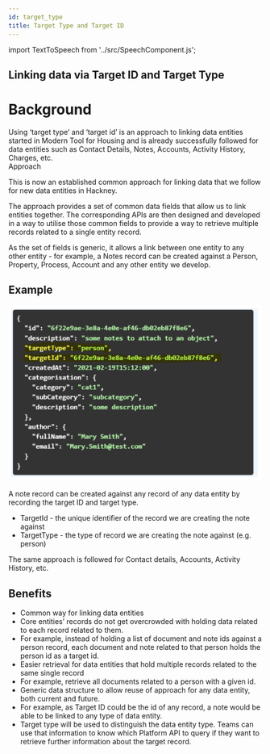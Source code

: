 ```yaml
---
id: target_type
title: Target Type and Target ID
---
```


import TextToSpeech from '../src/SpeechComponent.js';

<TextToSpeech>

## Linking data via Target ID and Target Type

# Background

Using ‘target type’ and ‘target id’ is an approach to linking data entities started in Modern Tool for Housing and is already successfully followed for data entities such as Contact Details, Notes, Accounts, Activity History, Charges, etc.  
Approach

This is now an established common approach for linking data that we follow for new data entities in Hackney.

The approach provides a set of common data fields that allow us to link entities together. The corresponding APIs are then designed and developed in a way to utilise those common fields to provide a way to retrieve multiple records related to a single entity record.

As the set of fields is generic, it allows a link between one entity to any other entity - for example, a Notes record can be created against a Person, Property, Process, Account and any other entity we develop.

## Example

![Target](./doc-images/target1.png)

A note record can be created against any record of any data entity by recording the target ID and target type.

- TargetId - the unique identifier of the record we are creating the note against
- TargetType - the type of record we are creating the note against (e.g. person)

The same approach is followed for Contact details, Accounts, Activity History, etc.

## Benefits

- Common way for linking data entities
- Core entities’ records do not get overcrowded with holding data related to each record related to them.
- For example, instead of holding a list of document and note ids against a person record, each document and note related to that person holds the person id as a target id.
- Easier retrieval for data entities that hold multiple records related to the same single record
- For example, retrieve all documents related to a person with a given id.
- Generic data structure to allow reuse of approach for any data entity, both current and future.
- For example, as Target ID could be the id of any record, a note would be able to be linked to any type of data entity.
- Target type will be used to distinguish the data entity type. Teams can use that information to know which Platform API to query if they want to retrieve further information about the target record.

</TextToSpeech>